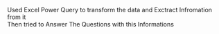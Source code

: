 Used Excel Power Query to transform the data and Exctract Infromation from it  <br />
Then tried to Answer The Questions with this Informations
